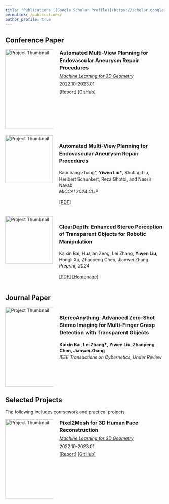 ```yaml
---
title: "Publications [(Google Scholar Profile)](https://scholar.google.com/citations?user=y9a46-wAAAAJ&hl=en)"
permalink: /publications/
author_profile: true
---
```


## Conference Paper

<div style="display: flex; align-items: flex-start; margin-bottom: 20px; flex-wrap: wrap;">
  <img src="images/paper1.png" alt="Project Thumbnail" style="width: 250px; max-width: 30%; height: auto; margin-right: 20px; min-width: 150px;"/>

  <div style="line-height: 1.4; font-size: 1em; max-width: 65%;">
    <h3 style="margin: 0;">Automated Multi-View Planning for Endovascular Aneurysm Repair Procedures</h3>
    <p style="margin: 5px 0;"><em><a href="https://www.cs.cit.tum.de/cg/teaching/winter-term-22-23/machine-learning-for-3d-geometry/">Machine Learning for 3D Geometry</a></em></p>
    <p style="margin: 5px 0;">2022.10-2023.01</p>
    <p style="margin: 5px 0;"><a href="pdfs/Pixel2Mesh_for_3D_Human_Face_Reconstruction.pdf">[Report]</a> <a href="https://github.com/Yiveen/Pixel2MeshFor3DFaceReconstruction">[GitHub]</a></p>
  </div>
</div>

<div style="display: flex; align-items: flex-start; margin-bottom: 20px;">
  <div style="display: flex; align-items: flex-start;">
    <img src="images/p2mface.png" alt="Project Thumbnail" style="width: 150px; height: auto; margin-right: 20px; align-self: flex-start;"/>
  </div>
  <div style="flex: 1; line-height: 1.4; font-size: 1em;">
    <h3>Automated Multi-View Planning for Endovascular Aneurysm Repair Procedures</h3>
    <p>Baochang Zhang*, <b>Yiwen Liu*</b>, Shuting Liu, Heribert Schunkert, Reza Ghotbi, and Nassir Navab<br>
    <em>MICCAI 2024 CLIP</em></p>
    <p><a href="pdfs/clip_paper.pdf">[PDF]</a></p>
  </div>
</div>



<div style="display: flex; align-items: flex-start; margin-bottom: 20px;">
  <img src="images/paper2.png" alt="Project Thumbnail" style="width: 150px; height: auto; margin-right: 20px;"/>

  <div style="line-height: 1.4; font-size: 1em; flex: 1;">
    <h3>ClearDepth: Enhanced Stereo Perception of Transparent Objects for Robotic Manipulation</h3>
    <p>Kaixin Bai, Huajian Zeng, Lei Zhang, <b>Yiwen Liu</b>, Hongli Xu, Zhaopeng Chen, Jianwei Zhang<br>
    <em>Preprint, 2024</em></p>
    <p><a href="https://arxiv.org/pdf/2409.08926">[PDF]</a> <a href="https://sites.google.com/view/cleardepth/">[Homepage]</a></p>
  </div>
</div>




## Journal Paper

<div style="display: flex; align-items: flex-start; margin-bottom: 20px; flex-wrap: wrap;">
  <img src="images/paper3.png" alt="Project Thumbnail" style="width: 250px; max-width: 30%; height: auto; margin-right: 20px; min-width: 150px;"/>

  <div style="line-height: 1.4; font-size: 1em; max-width: 65%;">
    <h3>StereoAnything: Advanced Zero-Shot Stereo Imaging for Multi-Finger Grasp Detection with Transparent Objects</h3>
    <p><strong>Kaixin Bai, Lei Zhang†, <b>Yiwen Liu</b>, Zhaopeng Chen, Jianwei Zhang</strong><br>
    <em>IEEE Transactions on Cybernetics, Under Review</em></p>
  </div>
</div>

## Selected Projects
The following includes coursework and practical projects.

<div style="display: flex; align-items: flex-start; margin-bottom: 20px; flex-wrap: wrap;">
  <img src="images/p2mface.png" alt="Project Thumbnail" style="width: 250px; max-width: 30%; height: auto; margin-right: 20px; min-width: 150px;"/>

  <div style="line-height: 1.4; font-size: 1em; max-width: 65%;">
    <h3 style="margin: 0;">Pixel2Mesh for 3D Human Face Reconstruction</h3>
    <p style="margin: 5px 0;"><em><a href="https://www.cs.cit.tum.de/cg/teaching/winter-term-22-23/machine-learning-for-3d-geometry/">Machine Learning for 3D Geometry</a></em></p>
    <p style="margin: 5px 0;">2022.10-2023.01</p>
    <p style="margin: 5px 0;"><a href="pdfs/Pixel2Mesh_for_3D_Human_Face_Reconstruction.pdf">[Report]</a> <a href="https://github.com/Yiveen/Pixel2MeshFor3DFaceReconstruction">[GitHub]</a></p>
  </div>
</div>

<style>
  /* Media query for smaller screens */
  @media (max-width: 600px) {
    div[style*="display: flex;"] {
      flex-direction: column; /* Stack the image and text vertically */
      align-items: center; /* Center-align for smaller screens */
    }

    div[style*="line-height: 1.4;"] {
      font-size: 1.1em; /* Slightly increase font size on small screens */
      text-align: center; /* Center text for a more balanced mobile layout */
    }

    img[style*="width: 250px;"] {
      width: 80%; /* Make the image larger on small screens */
      margin-bottom: 10px; /* Add space below the image */
    }
  }
</style>
